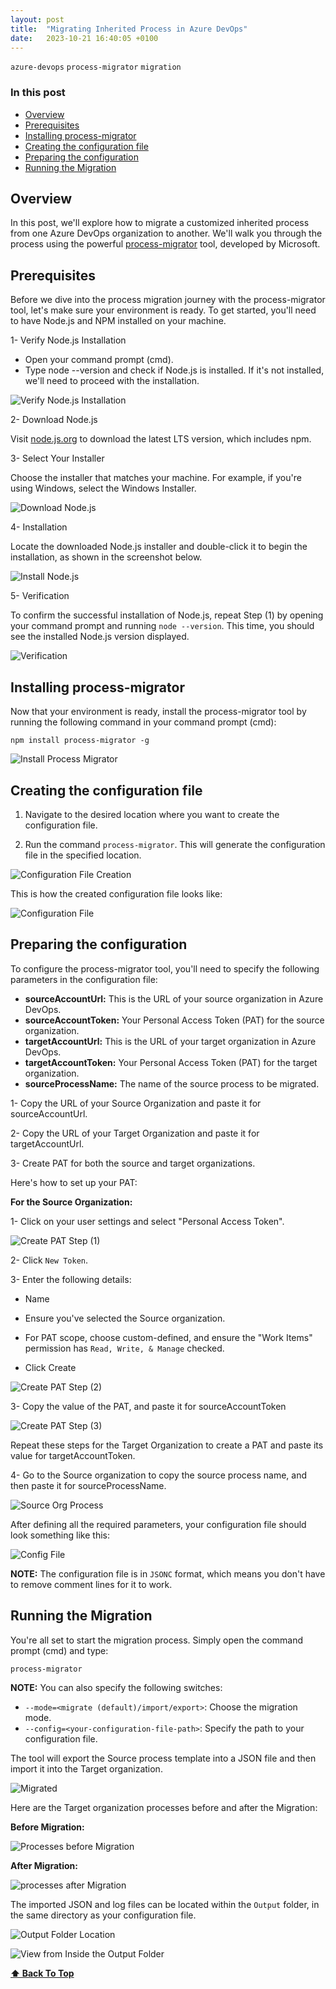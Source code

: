 ```yaml
---
layout: post
title:  "Migrating Inherited Process in Azure DevOps"
date:   2023-10-21 16:40:05 +0100
---
```


`azure-devops` `process-migrator` `migration`

### In this post
- [Overview](#overview)
- [Prerequisites](#prerequisites)
- [Installing process-migrator](#installing-process-migrator)
- [Creating the configuration file](#creating-the-configuration-file)
- [Preparing the configuration](#preparing-the-configuration)
- [Running the Migration](#running-the-migration)


## Overview

In this post, we'll explore how to migrate a customized inherited process from one Azure DevOps organization to another. We'll walk you through the process using the powerful [process-migrator](https://github.com/microsoft/process-migrator) tool, developed by Microsoft.

## Prerequisites

Before we dive into the process migration journey with the process-migrator tool, let's make sure your environment is ready. 
To get started, you'll need to have Node.js and NPM installed on your machine.

1- Verify Node.js Installation

- Open your command prompt (cmd).
- Type node --version and check if Node.js is installed. If it's not installed, we'll need to proceed with the installation.

![Verify Node.js Installation](/assets/images/process-migration/1-node-not-found.png)

2- Download Node.js

Visit [node.js.org](https://nodejs.org/en/download) to download the latest LTS version, which includes npm.

3- Select Your Installer

Choose the installer that matches your machine. For example, if you're using Windows, select the Windows Installer.

![Download Node.js](/assets/images/process-migration/2-download-node.js.png)

4- Installation

Locate the downloaded Node.js installer and double-click it to begin the installation, as shown in the screenshot below.

![Install Node.js](/assets/images/process-migration/3-install-node.js.gif)

5- Verification

To confirm the successful installation of Node.js, repeat Step (1) by opening your command prompt and running `node --version`. This time, you should see the installed Node.js version displayed.
 
![Verification](/assets/images/process-migration/4-node-installed.png)

## Installing process-migrator

Now that your environment is ready, install the process-migrator tool by running the following command in your command prompt (cmd):

`npm install process-migrator -g`

![Install Process Migrator](/assets/images/process-migration/5-install-process-migrator.png)

## Creating the configuration file

1. Navigate to the desired location where you want to create the configuration file.

2. Run the command `process-migrator`. This will generate the configuration file in the specified location.

![Configuration File Creation](/assets/images/process-migration/6-init-config.gif)

This is how the created configuration file looks like:

![Configuration File](/assets/images/process-migration/7-config-file.png)

## Preparing the configuration

To configure the process-migrator tool, you'll need to specify the following parameters in the configuration file:

- **sourceAccountUrl:** This is the URL of your source organization in Azure DevOps.
- **sourceAccountToken:** Your Personal Access Token (PAT) for the source organization.
- **targetAccountUrl:** This is the URL of your target organization in Azure DevOps.
- **targetAccountToken:** Your Personal Access Token (PAT) for the target organization.
- **sourceProcessName:** The name of the source process to be migrated.


1- Copy the URL of your Source Organization and paste it for sourceAccountUrl.

2- Copy the URL of your Target Organization and paste it for targetAccountUrl.

3- Create PAT for both the source and target organizations.

Here's how to set up your PAT:

**For the Source Organization:**

1- Click on your user settings and select "Personal Access Token".

![Create PAT Step (1)](/assets/images/process-migration/8-create-pat-1.png)

2- Click `New Token`.

3- Enter the following details:

- Name

- Ensure you've selected the Source organization.

- For PAT scope, choose custom-defined, and ensure the "Work Items" permission has `Read, Write, & Manage` checked.

- Click Create

![Create PAT Step (2)](/assets/images/process-migration/9-create-pat-2.png)

3- Copy the value of the PAT, and paste it for sourceAccountToken

![Create PAT Step (3)](/assets/images/process-migration/10-create-pat-3.png)

Repeat these steps for the Target Organization to create a PAT and paste its value for targetAccountToken.

4- Go to the Source organization to copy the source process name, and then paste it for sourceProcessName.

![Source Org Process](/assets/images/process-migration/11-source-org-process.png)

After defining all the required parameters, your configuration file should look something like this:

![Config File](/assets/images/process-migration/12-config-after-updating-values.png)

**NOTE:** The configuration file is in `JSONC` format, which means you don't have to remove comment lines for it to work. 

## Running the Migration

You're all set to start the migration process. Simply open the command prompt (cmd) and type: 

`process-migrator`

**NOTE:** You can also specify the following switches:

- `--mode=<migrate (default)/import/export>`: Choose the migration mode.
- `--config=<your-configuration-file-path>`: Specify the path to your configuration file.

The tool will export the Source process template into a JSON file and then import it into the Target organization.

![Migrated](/assets/images/process-migration/13-process-migrated-successfully.png)

Here are the Target organization processes before and after the Migration:

**Before Migration:**

![Processes before Migration](/assets/images/process-migration/14-target-processes-before-migration.png)

**After Migration:**

![processes after Migration](/assets/images/process-migration/15-target-processes-after-migration.png)

The imported JSON and log files can be located within the `Output` folder, in the same directory as your configuration file.

![Output Folder Location](/assets/images/process-migration/16-output-folder.png)

![View from Inside the Output Folder](/assets/images/process-migration/17-output-from-inside.png)

**[⬆ Back To Top](#in-this-post)**
